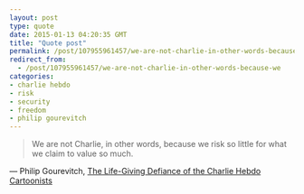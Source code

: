```yaml
---
layout: post
type: quote
date: 2015-01-13 04:20:35 GMT
title: "Quote post"
permalink: /post/107955961457/we-are-not-charlie-in-other-words-because-we
redirect_from: 
  - /post/107955961457/we-are-not-charlie-in-other-words-because-we
categories:
- charlie hebdo
- risk
- security
- freedom
- philip gourevitch
---
```

<blockquote>We are not Charlie, in other words, because we risk so little for what we claim to value so much.</blockquote>

 — Philip Gourevitch, <a href="http://www.newyorker.com/culture/cultural-comment/pen-vs-gun-charlie-hebdo">The Life-Giving Defiance of the Charlie Hebdo Cartoonists</a>